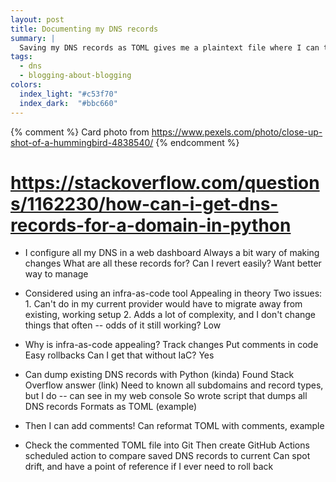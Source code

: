 ```yaml
---
layout: post
title: Documenting my DNS records
summary: |
  Saving my DNS records as TOML gives me a plaintext file where I can track changes, add comments, and feel more confident about managing my DNS.
tags:
  - dns
  - blogging-about-blogging
colors:
  index_light: "#c53f70"
  index_dark:  "#bbc660"
---
```

{% comment %}
    Card photo from https://www.pexels.com/photo/close-up-shot-of-a-hummingbird-4838540/
{% endcomment %}

# https://stackoverflow.com/questions/1162230/how-can-i-get-dns-records-for-a-domain-in-python



* I configure all my DNS in a web dashboard
    Always a bit wary of making changes
    What are all these records for?
    Can I revert easily?
    Want better way to manage

* Considered using an infra-as-code tool
    Appealing in theory
    Two issues:
        1. Can't do in my current provider would have to migrate away from existing, working setup
        2. Adds a lot of complexity, and I don't change things that often -- odds of it still working? Low

* Why is infra-as-code appealing?
    Track changes
    Put comments in code
    Easy rollbacks
    Can I get that without IaC? Yes

* Can dump existing DNS records with Python (kinda)
    Found Stack Overflow answer (link)
    Need to known all subdomains and record types, but I do -- can see in my web console
    So wrote script that dumps all DNS records
    Formats as TOML (example)

* Then I can add comments!
    Can reformat TOML with comments, example

* Check the commented TOML file into Git
    Then create GitHub Actions scheduled action to compare saved DNS records to current
    Can spot drift, and have a point of reference if I ever need to roll back
